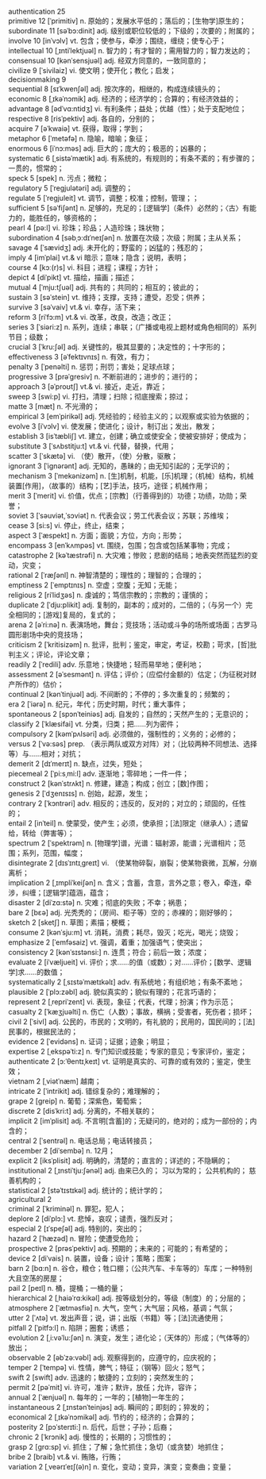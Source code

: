 authentication        25      
primitive             12    [ˈprimitiv] n. 原始的；发展水平低的；落后的；[生物学]原生的；    
subordinate           11    [səˈbɔ:dinit] adj. 级别或职位较低的；下级的；次要的；附属的；    
involve               10    [inˈvɔlv] vt. 包含；使参与，牵涉；围绕，缠绕；使专心于；    
intellectual          10    [ˌɪntiˈlektjuəl] n. 智力的；有才智的；需用智力的；智力发达的；    
consensual            10    [kənˈsensjuəl] adj. 经双方同意的，一致同意的；    
civilize               9    [ˈsivilaiz] vi. 使文明；使开化；教化；启发；    
decisionmaking         9        
sequential             8    [sɪˈkwenʃəl] adj. 按次序的，相继的，构成连续镜头的；    
economic               8    [ˌɪkəˈnɔmik] adj. 经济的；经济学的；合算的；有经济效益的；    
advantage              8    [ədˈvɑ:ntidʒ] vi. 有利条件；益处；优越（性）；处于支配地位；    
respective             8    [risˈpektiv] adj. 各自的，分别的；    
acquire                7    [əˈkwaiə] vt. 获得，取得；学到；    
metaphor               6    [ˈmetəfə] n. 隐喻，暗喻；象征；    
enormous               6    [iˈnɔ:məs] adj. 巨大的；庞大的；极恶的；凶暴的；    
systematic             6    [ˌsistəˈmætik] adj. 有系统的，有规则的；有条不紊的；有步骤的；一贯的，惯常的；    
speck                  5    [spek] n. 污点；微粒；    
regulatory             5    [ˈreɡjulətəri] adj. 调整的；    
regulate               5    [ˈreɡjuleit] vt. 调节，调整；校准；控制，管理；；    
sufficient             5    [səˈfiʃənt] n. 足够的，充足的；[逻辑学]（条件）必然的；〈古〉有能力的，能胜任的，够资格的；    
pearl                  4    [pə:l] vi. 珍珠；珍品；人造珍珠；珠状物；    
subordination          4    [səbˌɔ:dɪˈneɪʃən] n. 放置在次级；次级；附属；主从关系；    
savage                 4    [ˈsævidʒ] adj. 未开化的；野蛮的；凶猛的；残忍的；    
imply                  4    [imˈplai] vt.& vi 暗示；意味；隐含；说明，表明；    
course                 4    [kɔː(r)s] vi. 科目；进程；课程；方针；    
depict                 4    [diˈpikt] vt. 描绘，描画；描述；    
mutual                 4    [ˈmju:tʃuəl] adj. 共有的；共同的；相互的；彼此的；    
sustain                3    [səˈstein] vt. 维持；支撑，支持；遭受，忍受；供养；    
survive                3    [səˈvaiv] vt.& vi. 幸存，活下来；    
reform                 3    [riˈfɔ:m] vt.& vi. 改革，改良，改造；改正；    
series                 3    [ˈsiəri:z] n. 系列，连续；串联；（广播或电视上题材或角色相同的）系列节目；级数；    
crucial                3    [ˈkru:ʃəl] adj. 关键性的，极其显要的；决定性的；十字形的；    
effectiveness          3    [əˈfektɪvnɪs] n. 有效，有力；    
penalty                3    [ˈpenəlti] n. 惩罚；刑罚；害处；足球点球；    
progressive            3    [prəˈɡresiv] n. 不断前进的；进步的；进行的；    
approach               3    [əˈproʊtʃ] vt.& vi. 接近，走近，靠近；    
sweep                  3    [swi:p] vi. 打扫，清理；扫除；彻底搜索；掠过；    
matte                  3    [mæt] n. 不光滑的；    
empirical              3    [emˈpirikəl] adj. 凭经验的；经验主义的；以观察或实验为依据的；    
evolve                 3    [iˈvɔlv] vi. 使发展；使进化；设计，制订出；发出，散发；    
establish              3    [isˈtæbliʃ] vt. 建立，创建；确立或使安全；使被安排好；使成为；    
substitute             3    [ˈsʌbstitju:t] vt.& vi. 代替，替换，代用；    
scatter                3    [ˈskætə] vi. （使）散开，（使）分散，驱散；    
ignorant               3    [ˈiɡnərənt] adj. 无知的，愚昧的；由无知引起的；无学识的；    
mechanism              3    [ˈmekənizəm] n. [生]机制，机能，[乐]机理；（机械）结构，机械装置[作用]，（故事的）结构；[艺]手法，技巧，途径；机械作用；    
merit                  3    [ˈmerit] vi. 价值，优点；[宗教]（行善得到的）功德；功绩，功勋；荣誉；    
soviet                 3    [ˈsəuviət,ˈsɔviət] n. 代表会议；劳工代表会议；苏联；苏维埃；    
cease                  3    [si:s] vi. 停止，终止，结束；    
aspect                 3    [ˈæspekt] n. 方面；面貌；方位，方向；形势；    
encompass              3    [enˈkʌmpəs] vt. 围绕，包围；包含或包括某事物；完成；    
catastrophe            2    [kəˈtæstrəfi] n. 大灾难；惨败；悲剧的结局；地表突然而猛烈的变动，灾变；    
rational               2    [ˈræʃənl] n. 神智清楚的；理性的；理智的；合理的；    
emptiness              2    [ˈemptɪnɪs] n. 空虚；空腹；无知；无能；    
religious              2    [riˈlidʒəs] n. 虔诚的；笃信宗教的；宗教的；谨慎的；    
duplicate              2    [ˈdju:plikit] adj. 复制的，副本的；成对的，二倍的；（与另一个）完全相同的；[游戏]复局的，复式的；    
arena                  2    [əˈri:nə] n. 表演场地，舞台；竞技场；活动或斗争的场所或场面；古罗马圆形剧场中央的竞技场；    
criticism              2    [ˈkritisizəm] n. 批评，批判；鉴定，审定，考证，校勘；苛求，[哲]批判主义；评论，评论文章；    
readily                2    [ˈredili] adv. 乐意地；快捷地；轻而易举地；便利地；    
assessment             2    [əˈsesmənt] n. 评估；评价；（应偿付金额的）估定；（为征税对财产所作的）估价；    
continual              2    [kənˈtinjuəl] adj. 不间断的；不停的；多次重复的；频繁的；    
era                    2    [ˈiərə] n. 纪元，年代；历史时期，时代；重大事件；    
spontaneous            2    [spɔnˈteiniəs] adj. 自发的；自然的；天然产生的；无意识的；    
classify               2    [ˈklæsifai] vt. 分类，归类；把……列为密件；    
compulsory             2    [kəmˈpʌlsəri] adj. 必须做的，强制性的；义务的；必修的；    
versus                 2    [ˈvə:səs] prep. （表示两队或双方对阵）对；（比较两种不同想法、选择等）与……相对；对抗；    
demerit                2    [dɪˈmerɪt] n. 缺点，过失，短处；    
piecemeal              2    [ˈpi:sˌmi:l] adv. 逐渐地；零碎地；一件一件；    
construct              2    [kənˈstrʌkt] n. 修建，建造；构成；创立；[数]作图；    
genesis                2    [ˈdʒenɪsɪs] n. 创始，起源，发生；    
contrary               2    [ˈkɔntrəri] adv. 相反的；违反的，反对的；对立的；顽固的，任性的；    
entail                 2    [inˈteil] n. 使蒙受，使产生；必须，使承担；[法]限定（继承人）；遗留给，转给（弊害等）；    
spectrum               2    [ˈspektrəm] n. [物理学]谱，光谱：辐射源，能谱；光谱相片；范围；系列，范围，幅度；    
disintegrate           2    [dɪsˈɪntɪˌgreɪt] vi. （使某物碎裂，崩裂；使某物衰微，瓦解，分崩离析；    
implication            2    [ˌɪmpliˈkeiʃən] n. 含义；含蓄，含意，言外之意；卷入，牵连，牵涉，纠缠；[逻辑学]蕴涵，蕴含；    
disaster               2    [diˈzɑ:stə] n. 灾难；彻底的失败；不幸；祸患；    
bare                   2    [bɛə] adj. 光秃秃的；（房间、柜子等）空的；赤裸的；刚好够的；    
sketch                 2    [sketʃ] n. 草图；素描；梗概；    
consume                2    [kənˈsju:m] vt. 消耗，消费；耗尽，毁灭；吃光，喝光；烧毁；    
emphasize              2    [ˈemfəsaiz] vt. 强调，着重；加强语气；使突出；    
consistency            2    [kənˈsɪstənsi:] n. 连贯；符合；前后一致；浓度；    
evaluate               2    [iˈvæljueit] vi. 评价；求……的值（或数）；对……评价；[数学、逻辑学]求……的数值；    
systematically         2    [ˌsɪstəˈmætɪkəlɪ] adv. 有系统地；有组织地；有条不紊地；    
plausible              2    [ˈplɔ:zəbl] adj. 貌似真实的；貌似有理的；花言巧语的；    
represent              2    [ˌrepriˈzent] vi. 表现，象征；代表，代理；扮演；作为示范；    
casualty               2    [ˈkæʒjuəlti] n. 伤亡（人数）；事故，横祸；受害者，死伤者；损坏；    
civil                  2    [ˈsivl] adj. 公民的，市民的；文明的，有礼貌的；民用的，国民间的；[法]民事的，根据民法的；    
evidence               2    [ˈevidəns] n. 证词；证据；迹象；明显；    
expertise              2    [ˌekspəˈti:z] n. 专门知识或技能；专家的意见；专家评价，鉴定；    
authenticate           2    [ɔ:ˈθentɪˌkeɪt] vt. 证明是真实的、可靠的或有效的；鉴定，使生效；    
vietnam                2    [ˌviətˈnæm]  越南；    
intricate              2    [ˈintrikit] adj. 错综复杂的；难理解的；    
grape                  2    [ɡreip] n. 葡萄；深紫色，葡萄紫；    
discrete               2    [disˈkri:t] adj. 分离的，不相关联的；    
implicit               2    [imˈplisit] adj. 不言明[含蓄]的；无疑问的，绝对的；成为一部份的；内含的；    
central                2    [ˈsentrəl] n. 电话总局；电话转接员；    
december               2    [diˈsembə] n. 12月；    
explicit               2    [iksˈplisit] adj. 明确的，清楚的；直言的；详述的；不隐瞒的；    
institutional          2    [ˌɪnstiˈtju:ʃənəl] adj. 由来已久的； 习以为常的； 公共机构的； 慈善机构的；    
statistical            2    [stəˈtɪstɪkəl] adj. 统计的；统计学的；    
agricultural           2        
criminal               2    [ˈkriminəl] n. 罪犯，犯人；    
deplore                2    [diˈplɔ:] vt. 悲悼，哀叹；谴责，强烈反对；    
especial               2    [ɪˈspeʃəl] adj. 特别的，突出的；    
hazard                 2    [ˈhæzəd] n. 冒险；使遭受危险；    
prospective            2    [prəsˈpektiv] adj. 预期的；未来的；可能的；有希望的；    
device                 2    [diˈvais] n. 装置，设备；设计；策略；图案；    
barn                   2    [bɑ:n] n. 谷仓，粮仓；牲口棚；（公共汽车、卡车等的）车库；一种特别大且空荡的房屋；    
pail                   2    [peɪl] n. 桶，提桶；一桶的量；    
hierarchical           2    [ˌhaiəˈrɑ:kikəl] adj. 按等级划分的，等级（制度）的；分层的；    
atmosphere             2    [ˈætməsfiə] n. 大气，空气；大气层；风格，基调；气氛；    
utter                  2    [ˈʌtə] vt. 发出声音；说，讲；出版（书籍）等；[法]流通使用；    
pitfall                2    [ˈpitfɔ:l] n. 陷阱；圈套；诱惑；    
evolution              2    [ˌi:vəˈlu:ʃən] n. 演变，发生；进化论；（天体的）形成；（气体等的）放出；    
observable             2    [əbˈzə:vəbl] adj. 观察得到的，应遵守的，应庆祝的；    
temper                 2    [ˈtempə] vi. 性情，脾气；特征；（钢等）回火；怒气；    
swift                  2    [swift] adv. 迅速的；敏捷的；立刻的；突然发生的；    
permit                 2    [pəˈmit] vi. 许可，准许；默许，放任；允许，容许；    
annual                 2    [ˈænjuəl] n. 每年的；一年的；[植物]一年生的；    
instantaneous          2    [ˌɪnstənˈteinjəs] adj. 瞬间的；即刻的；猝发的；    
economical             2    [ˌɪkəˈnɔmikəl] adj. 节约的；经济的；合算的；    
posterity              2    [pɔˈsterɪti:] n. 后代，后世；子孙；后裔；    
chronic                2    [ˈkrɔnik] adj. 慢性的；长期的；习惯性的；    
grasp                  2    [ɡrɑ:sp] vi. 抓住；了解；急忙抓住；急切（或贪婪）地抓住；    
bribe                  2    [braib] vt.& vi. 贿赂，行贿；    
variation              2    [ˌveərɪˈeɪʃ(ə)n] n. 变化，变动；变异，演变；变奏曲；变量；    
